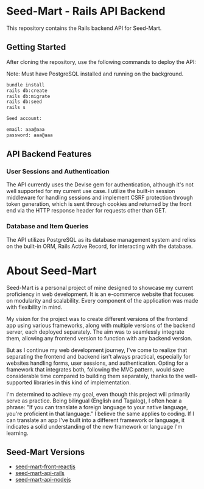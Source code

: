 # Seed-Mart - Rails API Backend

This repository contains the Rails backend API for Seed-Mart.

## Getting Started

After cloning the repository, use the following commands to deploy the API:

Note: Must have PostgreSQL installed and running on the background.

```bash
bundle install
rails db:create
rails db:migrate
rails db:seed
rails s
```

```bash
Seed account:

email: aaa@aaa
password: aaa@aaa

```

##  API Backend Features

### User Sessions and Authentication

The API currently uses the Devise gem for authentication, although it's not well supported for my current use case. I utilize the built-in session middleware for handling sessions and implement CSRF protection through token generation, which is sent through cookies and returned by the front end via the HTTP response header for requests other than GET.

### Database and Item Queries

The API utilizes PostgreSQL as its database management system and relies on the built-in ORM, Rails Active Record, for interacting with the database.

# About Seed-Mart

Seed-Mart is a personal project of mine designed to showcase my current proficiency in web development. It is an e-commerce website that focuses on modularity and scalability. Every component of the application was made with flexibility in mind.

My vision for the project was to create different versions of the frontend app using various frameworks, along with multiple versions of the backend server, each deployed separately. The aim was to seamlessly integrate them, allowing any frontend version to function with any backend version.

But as I continue my web development journey, I've come to realize that separating the frontend and backend isn't always practical, especially for websites handling forms, user sessions, and authentication. Opting for a framework that integrates both, following the MVC pattern, would save considerable time compared to building them separately, thanks to the well-supported libraries in this kind of implementation.

I'm determined to achieve my goal, even though this project will primarily serve as practice. Being bilingual (English and Tagalog), I often hear a phrase: "If you can translate a foreign language to your native language, you're proficient in that language." I believe the same applies to coding. If I can translate an app I've built into a different framework or language, it indicates a solid understanding of the new framework or language I'm learning.

## Seed-Mart Versions

- [seed-mart-front-reactjs](https://github.com/kalamansi10/seed-mart-front-reactjs)
- [seed-mart-api-rails](https://github.com/kalamansi10/seed-mart-api-rails)
- [seed-mart-api-nodejs](https://github.com/kalamansi10/seed-mart-api-nodejs)
